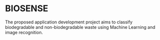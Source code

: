 # BIOSENSE
The proposed application development project aims to classify biodegradable and non-biodegradable waste using Machine Learning and image recognition.
